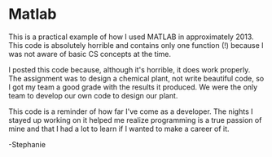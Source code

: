 # Matlab

This is a practical example of how I used MATLAB in approximately 2013. This code is absolutely horrible and contains only one function (!) because I was not aware of basic CS concepts at the time.

I posted this code because, although it's horrible, it does work properly. The assignment was to design a chemical plant, not write beautiful code, so I got my team a good grade with the results it produced. We were the only team to develop our own code to design our plant.

This code is a reminder of how far I've come as a developer. The nights I stayed up working on it helped me realize programming is a true passion of mine and that I had a lot to learn if I wanted to make a career of it.

-Stephanie

